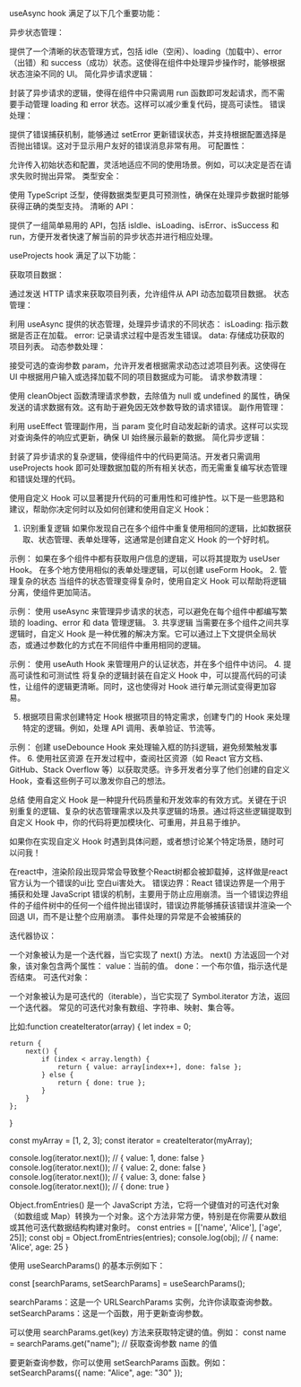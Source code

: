 
useAsync hook 满足了以下几个重要功能：

异步状态管理：

提供了一个清晰的状态管理方式，包括 idle（空闲）、loading（加载中）、error（出错）和 success（成功）状态。这使得在组件中处理异步操作时，能够根据状态渲染不同的 UI。
简化异步请求逻辑：

封装了异步请求的逻辑，使得在组件中只需调用 run 函数即可发起请求，而不需要手动管理 loading 和 error 状态。这样可以减少重复代码，提高可读性。
错误处理：

提供了错误捕获机制，能够通过 setError 更新错误状态，并支持根据配置选择是否抛出错误。这对于显示用户友好的错误消息非常有用。
可配置性：

允许传入初始状态和配置，灵活地适应不同的使用场景。例如，可以决定是否在请求失败时抛出异常。
类型安全：

使用 TypeScript 泛型，使得数据类型更具可预测性，确保在处理异步数据时能够获得正确的类型支持。
清晰的 API：

提供了一组简单易用的 API，包括 isIdle、isLoading、isError、isSuccess 和 run，方便开发者快速了解当前的异步状态并进行相应处理。



useProjects hook 满足了以下功能：

获取项目数据：

通过发送 HTTP 请求来获取项目列表，允许组件从 API 动态加载项目数据。
状态管理：

利用 useAsync 提供的状态管理，处理异步请求的不同状态：
isLoading: 指示数据是否正在加载。
error: 记录请求过程中是否发生错误。
data: 存储成功获取的项目列表。
动态参数处理：

接受可选的查询参数 param，允许开发者根据需求动态过滤项目列表。这使得在 UI 中根据用户输入或选择加载不同的项目数据成为可能。
请求参数清理：

使用 cleanObject 函数清理请求参数，去除值为 null 或 undefined 的属性，确保发送的请求数据有效。这有助于避免因无效参数导致的请求错误。
副作用管理：

利用 useEffect 管理副作用，当 param 变化时自动发起新的请求。这样可以实现对查询条件的响应式更新，确保 UI 始终展示最新的数据。
简化异步逻辑：

封装了异步请求的复杂逻辑，使得组件中的代码更简洁。开发者只需调用 useProjects hook 即可处理数据加载的所有相关状态，而无需重复编写状态管理和错误处理的代码。




使用自定义 Hook 可以显著提升代码的可重用性和可维护性。以下是一些思路和建议，帮助你决定何时以及如何创建和使用自定义 Hook：

1. 识别重复逻辑
如果你发现自己在多个组件中重复使用相同的逻辑，比如数据获取、状态管理、表单处理等，这通常是创建自定义 Hook 的一个好时机。

示例：
如果在多个组件中都有获取用户信息的逻辑，可以将其提取为 useUser Hook。
在多个地方使用相似的表单处理逻辑，可以创建 useForm Hook。
2. 管理复杂的状态
当组件的状态管理变得复杂时，使用自定义 Hook 可以帮助将逻辑分离，使组件更加简洁。

示例：
使用 useAsync 来管理异步请求的状态，可以避免在每个组件中都编写繁琐的 loading、error 和 data 管理逻辑。
3. 共享逻辑
当需要在多个组件之间共享逻辑时，自定义 Hook 是一种优雅的解决方案。它可以通过上下文提供全局状态，或通过参数化的方式在不同组件中重用相同的逻辑。

示例：
使用 useAuth Hook 来管理用户的认证状态，并在多个组件中访问。
4. 提高可读性和可测试性
将复杂的逻辑封装在自定义 Hook 中，可以提高代码的可读性，让组件的逻辑更清晰。同时，这也使得对 Hook 进行单元测试变得更加容易。

5. 根据项目需求创建特定 Hook
根据项目的特定需求，创建专门的 Hook 来处理特定的逻辑。例如，处理 API 调用、表单验证、节流等。

示例：
创建 useDebounce Hook 来处理输入框的防抖逻辑，避免频繁触发事件。
6. 使用社区资源
在开发过程中，查阅社区资源（如 React 官方文档、GitHub、Stack Overflow 等）以获取灵感。许多开发者分享了他们创建的自定义 Hook，查看这些例子可以激发你自己的想法。

总结
使用自定义 Hook 是一种提升代码质量和开发效率的有效方式。关键在于识别重复的逻辑、复杂的状态管理需求以及共享逻辑的场景。通过将这些逻辑提取到自定义 Hook 中，你的代码将更加模块化、可重用，并且易于维护。

如果你在实现自定义 Hook 时遇到具体问题，或者想讨论某个特定场景，随时可以问我！


在react中，渲染阶段出现异常会导致整个React树都会被卸载掉，这样做是react官方认为一个错误的ui比
空白ui害处大。
错误边界：React 错误边界是一个用于捕获和处理 JavaScript 错误的机制，主要用于防止应用崩溃。当一个错误边界组件的子组件树中的任何一个组件抛出错误时，错误边界能够捕获该错误并渲染一个回退 UI，而不是让整个应用崩溃。
事件处理的异常是不会被捕获的

迭代器协议：

一个对象被认为是一个迭代器，当它实现了 next() 方法。
next() 方法返回一个对象，该对象包含两个属性：
value：当前的值。
done：一个布尔值，指示迭代是否结束。
可迭代对象：

一个对象被认为是可迭代的（iterable），当它实现了 Symbol.iterator 方法，返回一个迭代器。
常见的可迭代对象有数组、字符串、映射、集合等。

比如:function createIterator(array) {
    let index = 0;

    return {
        next() {
            if (index < array.length) {
                return { value: array[index++], done: false };
            } else {
                return { done: true };
            }
        }
    };
}

const myArray = [1, 2, 3];
const iterator = createIterator(myArray);

console.log(iterator.next()); // { value: 1, done: false }
console.log(iterator.next()); // { value: 2, done: false }
console.log(iterator.next()); // { value: 3, done: false }
console.log(iterator.next()); // { done: true }


Object.fromEntries() 是一个 JavaScript 方法，它将一个键值对的可迭代对象（如数组或 Map）转换为一个对象。这个方法非常方便，特别是在你需要从数组或其他可迭代数据结构构建对象时。
const entries = [['name', 'Alice'], ['age', 25]];
const obj = Object.fromEntries(entries);
console.log(obj); // { name: 'Alice', age: 25 }

使用 useSearchParams() 的基本示例如下：

const [searchParams, setSearchParams] = useSearchParams();

searchParams：这是一个 URLSearchParams 实例，允许你读取查询参数。
setSearchParams：这是一个函数，用于更新查询参数。

可以使用 searchParams.get(key) 方法来获取特定键的值。例如：
const name = searchParams.get("name"); // 获取查询参数 name 的值

要更新查询参数，你可以使用 setSearchParams 函数。例如：
setSearchParams({ name: "Alice", age: "30" });









